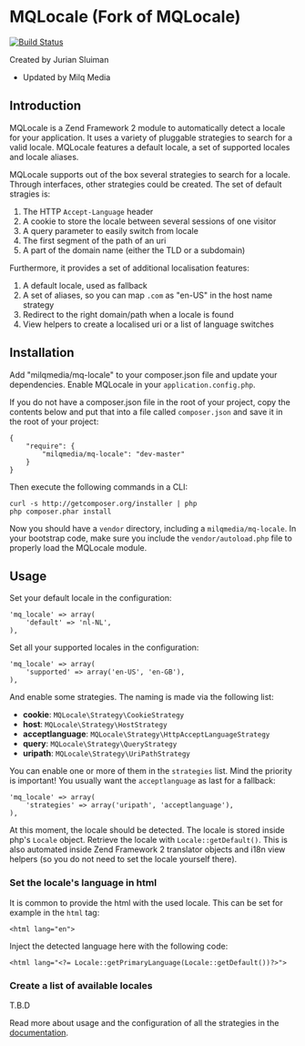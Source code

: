 MQLocale (Fork of MQLocale)
===
[![Build Status](https://travis-ci.org/milqmedia/mq-locale.svg)](https://travis-ci.org/milqmedia/mq-locale)

Created by Jurian Sluiman
 - Updated by Milq Media

Introduction
------------
MQLocale is a Zend Framework 2 module to automatically detect a locale for your
application. It uses a variety of pluggable strategies to search for a valid
locale. MQLocale features a default locale, a set of supported locales and
locale aliases.

MQLocale supports out of the box several strategies to search for a locale.
Through interfaces, other strategies could be created. The set of default
stragies is:

 1. The HTTP `Accept-Language` header
 2. A cookie to store the locale between several sessions of one visitor
 3. A query parameter to easily switch from locale
 4. The first segment of the path of an uri
 5. A part of the domain name (either the TLD or a subdomain)

Furthermore, it provides a set of additional localisation features:

 1. A default locale, used as fallback
 2. A set of aliases, so you can map `.com` as "en-US" in the host name strategy
 3. Redirect to the right domain/path when a locale is found
 4. View helpers to create a localised uri or a list of language switches

Installation
---
Add "milqmedia/mq-locale" to your composer.json file and update your dependencies. Enable
MQLocale in your `application.config.php`.

If you do not have a composer.json file in the root of your project, copy the
contents below and put that into a file called `composer.json` and save it in
the root of your project:

```
{
    "require": {
        "milqmedia/mq-locale": "dev-master"
    }
}
```

Then execute the following commands in a CLI:

```
curl -s http://getcomposer.org/installer | php
php composer.phar install
```

Now you should have a `vendor` directory, including a `milqmedia/mq-locale`. In your
bootstrap code, make sure you include the `vendor/autoload.php` file to properly
load the MQLocale module.

Usage
---
Set your default locale in the configuration:

```
'mq_locale' => array(
    'default' => 'nl-NL',
),
```

Set all your supported locales in the configuration:

```
'mq_locale' => array(
    'supported' => array('en-US', 'en-GB'),
),
```

And enable some strategies. The naming is made via the following list:

 * **cookie**: `MQLocale\Strategy\CookieStrategy`
 * **host**: `MQLocale\Strategy\HostStrategy`
 * **acceptlanguage**: `MQLocale\Strategy\HttpAcceptLanguageStrategy`
 * **query**: `MQLocale\Strategy\QueryStrategy`
 * **uripath**: `MQLocale\Strategy\UriPathStrategy`

You can enable one or more of them in the `strategies` list. Mind the priority
is important! You usually want the `acceptlanguage` as last for a fallback:

```
'mq_locale' => array(
    'strategies' => array('uripath', 'acceptlanguage'),
),
```

At this moment, the locale should be detected. The locale is stored inside php's
`Locale` object. Retrieve the locale with `Locale::getDefault()`. This is also
automated inside Zend Framework 2 translator objects and i18n view helpers (so
you do not need to set the locale yourself there).

### Set the locale's language in html
It is common to provide the html with the used locale. This can be set for example
in the `html` tag:

```
<html lang="en">
```

Inject the detected language here with the following code:

```
<html lang="<?= Locale::getPrimaryLanguage(Locale::getDefault())?>">
```

### Create a list of available locales

T.B.D

Read more about usage and the configuration of all the strategies in the
[documentation](docs/1.Introduction.md).
